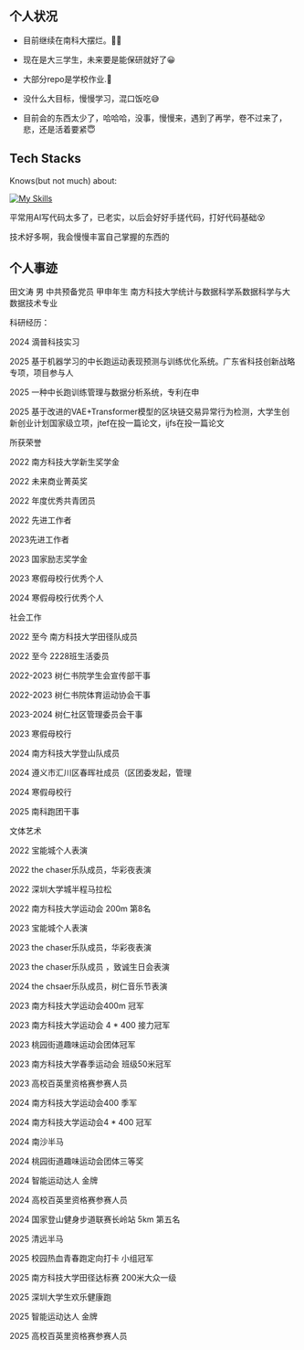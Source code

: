 
## 个人状况

- 目前继续在南科大摆烂。😶‍🌫️
  
- 现在是大三学生，未来要是能保研就好了😀

- 大部分repo是学校作业.🤗
  
- 没什么大目标，慢慢学习，混口饭吃😅

- 目前会的东西太少了，哈哈哈，没事，慢慢来，遇到了再学，卷不过来了，悲，还是活着要紧😇

## Tech Stacks

Knows(but not much) about:

[![My Skills](https://skillicons.dev/icons?i=py,java,mysql,git,github,latex,md,postgres,pycharm)](https://skillicons.dev)

平常用AI写代码太多了，已老实，以后会好好手搓代码，打好代码基础😵

技术好多啊，我会慢慢丰富自己掌握的东西的

## 个人事迹
田文涛 男 中共预备党员 甲申年生 南方科技大学统计与数据科学系数据科学与大数据技术专业

科研经历：

2024 滴普科技实习

2025 基于机器学习的中长跑运动表现预测与训练优化系统。广东省科技创新战略专项，项目参与人

2025 一种中长跑训练管理与数据分析系统，专利在申

2025 基于改进的VAE+Transformer模型的区块链交易异常行为检测，大学生创新创业计划国家级立项，jtef在投一篇论文，ijfs在投一篇论文

所获荣誉

2022 南方科技大学新生奖学金

2022 未来商业菁英奖

2022 年度优秀共青团员

2022 先进工作者

2023先进工作者

2023 国家励志奖学金

2023 寒假母校行优秀个人

2024 寒假母校行优秀个人

社会工作

2022 至今 南方科技大学田径队成员

2022 至今 2228班生活委员

2022-2023 树仁书院学生会宣传部干事

2022-2023 树仁书院体育运动协会干事

2023-2024 树仁社区管理委员会干事

2023 寒假母校行

2024 南方科技大学登山队成员

2024 遵义市汇川区春晖社成员（区团委发起，管理

2024 寒假母校行

2025 南科跑团干事


文体艺术

2022 宝能城个人表演

2022 the chaser乐队成员，华彩夜表演 

2022 深圳大学城半程马拉松

2022 南方科技大学运动会 200m 第8名

2023 宝能城个人表演

2023 the chaser乐队成员，华彩夜表演

2023 the chaser乐队成员 ，致诚生日会表演

2024 the chsaer乐队成员，树仁音乐节表演

2023 南方科技大学运动会400m 冠军

2023 南方科技大学运动会 4 * 400 接力冠军

2023 桃园街道趣味运动会团体冠军

2023 南方科技大学春季运动会 班级50米冠军

2023 高校百英里资格赛参赛人员

2024 南方科技大学运动会400 季军

2024 南方科技大学运动会4 * 400 冠军

2024 南沙半马

2024 桃园街道趣味运动会团体三等奖

2024 智能运动达人 金牌

2024 高校百英里资格赛参赛人员

2024 国家登山健身步道联赛长岭站 5km 第五名

2025 清远半马
 
2025 校园热血青春跑定向打卡 小组冠军

2025 南方科技大学田径达标赛 200米大众一级

2025 深圳大学生欢乐健康跑

2025 智能运动达人 金牌

2025 高校百英里资格赛参赛人员




